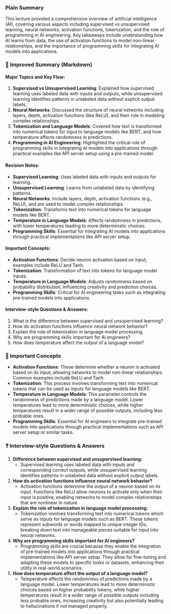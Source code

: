  ### Plain Summary
This lecture provided a comprehensive overview of artificial intelligence (AI), covering various aspects including supervised vs unsupervised learning, neural networks, activation functions, tokenization, and the role of programming in AI engineering. Key takeaways include understanding how AI learns from data, the use of activation functions to model non-linear relationships, and the importance of programming skills for integrating AI models into applications.

### 📝 Improved Summary (Markdown)

#### Major Topics and Key Flow:
1. **Supervised vs Unsupervised Learning**: Explained how supervised learning uses labeled data with inputs and outputs, while unsupervised learning identifies patterns in unlabeled data without explicit output labels.
2. **Neural Networks**: Discussed the structure of neural networks including layers, depth, activation functions (like ReLU), and their role in modeling complex relationships.
3. **Tokenization and Language Models**: Covered how text is transformed into numerical tokens for input to language models like BERT, and how temperature affects randomness in predictions.
4. **Programming in AI Engineering**: Highlighted the critical role of programming skills in integrating AI models into applications through practical examples like API server setup using a pre-trained model.

#### Revision Notes:
- **Supervised Learning**: Uses labeled data with inputs and outputs for learning.
- **Unsupervised Learning**: Learns from unlabeled data by identifying patterns.
- **Neural Networks**: Include layers, depth, activation functions (e.g., ReLU), and are used to model complex relationships.
- **Tokenization**: Transforms text into numerical tokens for language models like BERT.
- **Temperature in Language Models**: Affects randomness in predictions, with lower temperatures leading to more deterministic choices.
- **Programming Skills**: Essential for integrating AI models into applications through practical implementations like API server setup.

#### Important Concepts:
- **Activation Functions**: Decide neuron activation based on input; examples include ReLU and Tanh.
- **Tokenization**: Transformation of text into tokens for language model inputs.
- **Temperature in Language Models**: Adjusts randomness based on probability distribution, influencing creativity and prediction choices.
- **Programming Skills**: Critical for AI engineering tasks such as integrating pre-trained models into applications.

#### Interview-style Questions & Answers:
1. What is the difference between supervised and unsupervised learning?
2. How do activation functions influence neural network behavior?
3. Explain the role of tokenization in language model processing.
4. Why are programming skills important for AI engineers?
5. How does temperature affect the output of a language model?

### 🧠 Important Concepts
- **Activation Functions**: These determine whether a neuron is activated based on its input, allowing networks to model non-linear relationships. Common examples include ReLU and Tanh.
- **Tokenization**: This process involves transforming text into numerical tokens that can be used as inputs for language models like BERT.
- **Temperature in Language Models**: This parameter controls the randomness of predictions made by a language model. Lower temperatures lead to more deterministic choices, while higher temperatures result in a wider range of possible outputs, including less probable ones.
- **Programming Skills**: Essential for AI engineers to integrate pre-trained models into applications through practical implementations such as API server setup or similar tasks.

### ❓ Interview-style Questions & Answers
1. **Difference between supervised and unsupervised learning:**
   - Supervised learning uses labeled data with inputs and corresponding correct outputs, while unsupervised learning identifies patterns in unlabeled data without explicit output labels.
2. **How do activation functions influence neural network behavior?**
   - Activation functions determine the output of a neuron based on its input. Functions like ReLU allow neurons to activate only when their input is positive, enabling networks to model complex relationships that are nonlinear in nature.
3. **Explain the role of tokenization in language model processing:**
   - Tokenization involves transforming text into numerical tokens which serve as inputs for language models such as BERT. These tokens represent subwords or words mapped to unique integer IDs, breaking down text into manageable pieces suitable for input into neural networks.
4. **Why are programming skills important for AI engineers?**
   - Programming skills are crucial because they enable the integration of pre-trained models into applications through practical implementations like API server setup. They allow for fine-tuning and adapting these models to specific tasks or datasets, enhancing their utility in real-world scenarios.
5. **How does temperature affect the output of a language model?**
   - Temperature affects the randomness of predictions made by a language model. Lower temperatures lead to more deterministic choices based on higher probability tokens, while higher temperatures result in a wider range of possible outputs including less probable ones, increasing creativity but also potentially leading to hallucinations if not managed properly.